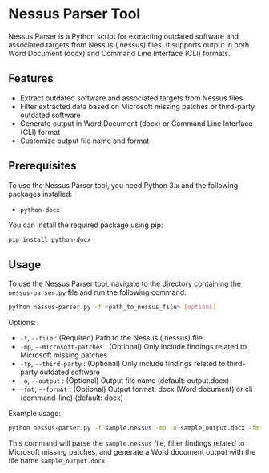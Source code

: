 # Nessus Parser Tool

Nessus Parser is a Python script for extracting outdated software and associated targets from Nessus (.nessus) files. It supports output in both Word Document (docx) and Command Line Interface (CLI) formats.

## Features

- Extract outdated software and associated targets from Nessus files
- Filter extracted data based on Microsoft missing patches or third-party outdated software
- Generate output in Word Document (docx) or Command Line Interface (CLI) format
- Customize output file name and format

## Prerequisites

To use the Nessus Parser tool, you need Python 3.x and the following packages installed:

- `python-docx`

You can install the required package using pip:

```bash
pip install python-docx
```

## Usage
To use the Nessus Parser tool, navigate to the directory containing the `nessus-parser.py` file and run the following command:

```bash 
python nessus-parser.py -f <path_to_nessus_file> [options]
```

Options:

- `-f`, `--file` : (Required) Path to the Nessus (.nessus) file
- `-mp`, `--microsoft-patches` : (Optional) Only include findings related to Microsoft missing patches
- `-tp`, `--third-party` : (Optional) Only include findings related to third-party outdated software
- `-o`, `--output` : (Optional) Output file name (default: output.docx)
- `-fmt`, `--format` : (Optional) Output format: docx (Word document) or cli (command-line) (default: docx)

Example usage:
```bash 
python nessus-parser.py -f sample.nessus -mp -o sample_output.docx -fmt docx
```
This command will parse the `sample.nessus` file, filter findings related to Microsoft missing patches, and generate a Word document output with the file name `sample_output.docx`.


